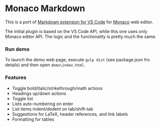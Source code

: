 # Monaco Markdown 

This is a port of [Markdown extension for VS Code](https://github.com/yzhang-gh/vscode-markdown)
 for [Monaco](https://microsoft.github.io/monaco-editor) web editor.
 
 The initial plugin is based on the VS Code API, while this one uses only Monaco editor API. The logic
 and the functionality is pretty much the same.
 
 
### Run demo

To launch the demo web page, execute `gulp dist` (see package.json fro details)
and then open `demo\index.html`.


### Features

* Toggle bold/italic/strikethrough/math actions
* Headings up/down actions
* Toggle list
* Lists auto-numbering on enter
* List items indent/dedent on tab/shift-tab
* Suggestions for LaTeX, header references, and link labels
* Formatting for tables





